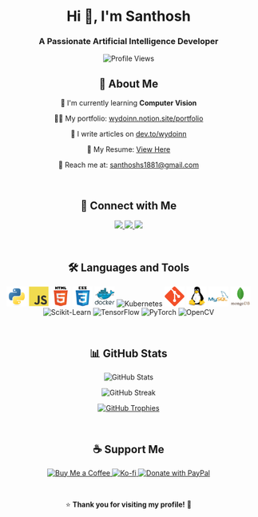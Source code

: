 <h1 align="center">Hi 👋, I'm Santhosh</h1>
<h3 align="center">A Passionate Artificial Intelligence Developer</h3>

<p align="center">
  <img src="https://komarev.com/ghpvc/?username=wydoinn&label=Profile%20views&color=0e75b6&style=flat" alt="Profile Views" />
</p>


<div align="center">
  <h2>🚀 About Me</h2>
  <p>🌱 I'm currently learning <strong>Computer Vision</strong></p>
  <p>👨‍💻 My portfolio: <a href="https://wydoinn.notion.site/portfolio">wydoinn.notion.site/portfolio</a></p>
  <p>📝 I write articles on <a href="https://dev.to/wydoinn">dev.to/wydoinn</a></p>
  <p>📄 My Resume: <a href="https://drive.google.com/file/d/1QFT5AX2TMvQgOYFSWEfZczBHFeZe2HBY/view?usp=sharing">View Here</a></p>
  <p>📧 Reach me at: <a href="mailto:santhoshs1881@gmail.com">santhoshs1881@gmail.com</a></p>
</div>


<br>
<div align="center">
  <h2>🔗 Connect with Me</h2>
<p align="center">
  <a href="https://linkedin.com/in/santhoshs18" target="_blank">
    <img src="https://img.shields.io/badge/LinkedIn-0077B5?style=for-the-badge&logo=linkedin&logoColor=white" />
  </a>
  <a href="https://x.com/wydoinn_" target="_blank">
    <img src="https://img.shields.io/badge/X-000000?style=for-the-badge&logo=x&logoColor=white" />
  </a>
  <a href="https://kaggle.com/wydoinn" target="_blank">
    <img src="https://img.shields.io/badge/Kaggle-20BEFF?style=for-the-badge&logo=kaggle&logoColor=white" />
  </a>
</p>
</div>


<br>
<div align="center">
  <h2>🛠️ Languages and Tools</h2>
<p align="center">
  <img src="https://raw.githubusercontent.com/devicons/devicon/master/icons/python/python-original.svg" alt="Python" width="40" height="40"/>
  <img src="https://raw.githubusercontent.com/devicons/devicon/master/icons/javascript/javascript-original.svg" alt="JavaScript" width="40" height="40"/>
  <img src="https://raw.githubusercontent.com/devicons/devicon/master/icons/html5/html5-original-wordmark.svg" alt="HTML5" width="40" height="40"/>
  <img src="https://raw.githubusercontent.com/devicons/devicon/master/icons/css3/css3-original-wordmark.svg" alt="CSS3" width="40" height="40"/>
  <img src="https://raw.githubusercontent.com/devicons/devicon/master/icons/docker/docker-original-wordmark.svg" alt="Docker" width="40" height="40"/>
  <img src="https://www.vectorlogo.zone/logos/kubernetes/kubernetes-icon.svg" alt="Kubernetes" width="40" height="40"/>
  <img src="https://raw.githubusercontent.com/devicons/devicon/master/icons/git/git-original.svg" alt="Git" width="40" height="40"/>
  <img src="https://raw.githubusercontent.com/devicons/devicon/master/icons/linux/linux-original.svg" alt="Linux" width="40" height="40"/>
  <img src="https://raw.githubusercontent.com/devicons/devicon/master/icons/mysql/mysql-original-wordmark.svg" alt="MySQL" width="40" height="40"/>
  <img src="https://raw.githubusercontent.com/devicons/devicon/master/icons/mongodb/mongodb-original-wordmark.svg" alt="MongoDB" width="40" height="40"/>
  <img src="https://upload.wikimedia.org/wikipedia/commons/0/05/Scikit_learn_logo_small.svg" alt="Scikit-Learn" width="40" height="40"/>
  <img src="https://www.vectorlogo.zone/logos/tensorflow/tensorflow-icon.svg" alt="TensorFlow" width="40" height="40"/>
  <img src="https://www.vectorlogo.zone/logos/pytorch/pytorch-icon.svg" alt="PyTorch" width="40" height="40"/>
  <img src="https://www.vectorlogo.zone/logos/opencv/opencv-icon.svg" alt="OpenCV" width="40" height="40"/>
</p>
</div>


<br>
<div align="center">
  <h2>📊 GitHub Stats</h2>
<p align="center">
  <img src="https://github-readme-stats.vercel.app/api?username=wydoinn&show_icons=true&locale=en&theme=gruvbox" alt="GitHub Stats" />
</p>
<p align="center">
  <img src="https://github-readme-streak-stats.herokuapp.com/?user=wydoinn&theme=gruvbox" alt="GitHub Streak" />
</p>
<p align="center">
  <a href="https://github.com/ryo-ma/github-profile-trophy">
    <img src="https://github-profile-trophy.vercel.app/?username=wydoinn&theme=gruvbox" alt="GitHub Trophies" />
  </a>
</p>
</div>


<br>
<div align="center">
  <h2>☕ Support Me</h2>
<p align="center">
  <a href="https://www.buymeacoffee.com/wydoinn">
    <img src="https://cdn.buymeacoffee.com/buttons/v2/default-yellow.png" height="50" width="210" alt="Buy Me a Coffee" />
  </a>
  <a href="https://ko-fi.com/wydoinn">
    <img src="https://cdn.ko-fi.com/cdn/kofi3.png?v=3" height="50" width="210" alt="Ko-fi" />
  </a>
  <a href="https://www.paypal.com/paypalme/santhoshhh18">
    <img src="https://img.shields.io/badge/PayPal-00457C?style=for-the-badge&logo=paypal&logoColor=white" height="50" width="210" alt="Donate with PayPal" />
  </a>
</p>
</div>


<br>
<p align="center">⭐ <b>Thank you for visiting my profile!</b> 🚀</p>
